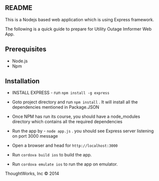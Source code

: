 ## README

This is a Nodejs based web application which is using Express framework.

The following is a quick guide to prepare for Utility Outage Imformer Web App.

Prerequisites
-------------

* Node.js
* Npm


Installation
------------------

* INSTALL EXPRESS - run `npm install -g express`

* Goto project directory  and run `npm install` . It will install all the dependencies mentioned in Package.JSON

* Once NPM has run its course, you should have a node_modules directory which contains all the required dependencies 

* Run the app by - `node app.js` . you should see Express server listening on port 3000 message

* Open a browser and head for `http://localhost:3000`

* Run `cordova build ios` to build the app.

* Run `cordova emulate ios` to run the app on emulator.

ThoughtWorks, Inc &copy; 2014
